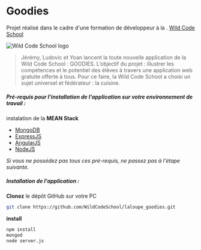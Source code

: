# Goodies

Projet réalisé dans le cadre d'une formation de développeur à la . [Wild Code School](http://www.wildcodeschool.fr/)

![Wild Code School logo](https://media.licdn.com/mpr/mpr/shrink_200_200/AAEAAQAAAAAAAASEAAAAJGI2Yzk2YTllLTU4YjQtNGEwYS1iZjlmLTUyYjg0YTY1ZDYxMw.png)


>Jérémy, Ludovic et Yoan lancent la toute nouvelle application de la Wild Code School : GOODIES. 
L’objectif du projet : illustrer les compétences et le potentiel des élèves à travers une application
web gratuite offerte à tous. Pour ce faire, la Wild Code School a choisi un sujet universel et
fédérateur : la cuisine.



##### Pré-requis pour l'installation de l'application sur votre environnement de travail :

instalation de la **MEAN Stack**
* [MongoDB](https://www.mongodb.com/fr)
* [ExpressJS](http://expressjs.com/fr/)
* [AngularJS](https://angularjs.org/)
* [NodeJS](https://nodejs.org/en/)


_Si vous ne possédez pas tous ces pré-requis, ne passez pas à l'étape suivante._

##### Installation de l'application :

**Clonez** le dépôt GitHub sur votre PC
```sh
git clone https://github.com/WildCodeSchool/laloupe_goodies.git
```
**install**
```sh
npm install
mongod
node server.js
```

